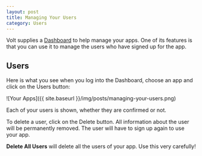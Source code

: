 ```yaml
---
layout: post
title: Managing Your Users
category: Users
---
```


Volt supplies a [Dashboard](https://dashboard.voltcloud.io/) to help manage your apps. One of its features is that you can use it to manage the users who have signed up for the app.

## Users

Here is what you see when you log into the Dashboard, choose an app and click on the Users button:

![Your Apps]({{ site.baseurl }}/img/posts/managing-your-users.png)
&nbsp;
&nbsp;
&nbsp;

Each of your users is shown, whether they are confirmed or not. 

To delete a user, click on the Delete button. All information about the user will be permanently removed. The user will have to sign up again to use your app.

**Delete All Users** will delete all the users of your app. Use this very carefully!